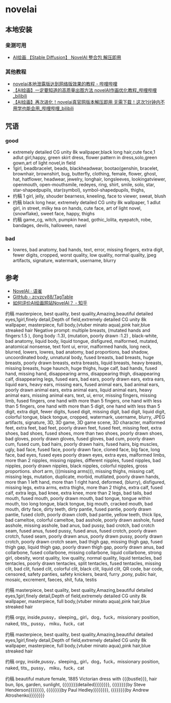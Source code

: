 # novelai

## 本地安装

### 亲测可用

* [AI绘画 【Stable Diffusion】 NovelAI 整合包 解压即用](https://www.bilibili.com/video/BV1aN4y1A7j1)

### 其他教程

* [novelai本地泄露版达到网络版效果的教程 - 哔哩哔哩](https://www.bilibili.com/read/cv18971531?spm_id_from=333.999.list.card_article.click)
* [【AI绘画】一定要知道的高质量出图方法 novelAI作画优化教程_哔哩哔哩_bilibili](https://www.bilibili.com/video/BV1wm4y1A7w9/?spm_id_from=333.880.my_history.page.click&vd_source=ebf06d572d5366b5ef7bc5032fefb08d "【AI绘画】一定要知道的高质量出图方法 novelAI作画优化教程_哔哩哔哩_bilibili")
* [【AI绘画】再次进化！novelai真官网版本解压即用 无需下载！这次1分钟内不用学也能会用_哔哩哔哩_bilibili](https://www.bilibili.com/video/BV1EV4y1L7dX/?spm_id_from=333.880.my_history.page.click&vd_source=ebf06d572d5366b5ef7bc5032fefb08d "【AI绘画】再次进化！novelai真官网版本解压即用 无需下载！这次1分钟内不用学也能会用_哔哩哔哩_bilibili")

## 咒语

### good

* extremely detailed CG unity 8k wallpaper,black long hair,cute face,1 adlut girl,happy, green skirt dress, flower pattern in dress,solo,green gown,art of light novel,in field
* 1girl, beadbracelet, beads, blackheadwear, bootao(genshin, bracelet, brownhair, brownshirt, bug, butterfly, clothing, female, flower, ghost, hat, hatflower, headwear, jewelry, longhair, longsleeves, lookingatviewer, openmouth, open-mouthsmile, redeyes, ring, shirt, smile, solo, star, star-shapedpupils, star(symbol), symbol-shapedpupils, thighs,
* 约稿 1 girl, jelly, shouder bearness, kneeling, face to viewer, sweat, blush
* 约稿 black long hear, extremely detailed CG unity 8k wallpaper, 1 adlut girl, in street, milky tea on hands, cute face, art of light novel, {snowflake}, sweet face, happy, thighs
* 约稿 game_cg, witch, pumpkin head, gothic_lolita, eyepatch, robe, bandages, devils, halloween, navel


### bad

* lowres, bad anatomy, bad hands, text, error, missing fingers, extra digit, fewer digits, cropped, worst quality, low quality, normal quality, jpeg artifacts, signature, watermark, username, blurry

## 参考

* [NovelAI · 语雀](https://www.yuque.com/longyuye/lmgcwy)
* [GitHub - zcyzcy88/TagTable](https://github.com/zcyzcy88/TagTable)
* [如何评价AI绘画网站NovelAI？ - 知乎](https://www.zhihu.com/question/558019952/answer/2710009035?utm_campaign=&utm_medium=social&utm_oi=752833622943219712&utm_psn=1563165958105165824&utm_source=qq)

约稿 masterpiece, best quality, best quality,Amazing,beautiful detailed eyes,1girl,finely detail,Depth of field,extremely detailed CG unity 8k wallpaper, masterpiece, full body,(vtuber minato aqua),pink hair,blue streaked hair
Negative prompt: multiple breasts, (mutated hands and fingers:1.5 ), (long body :1.3), (mutation, poorly drawn :1.2) , black-white, bad anatomy, liquid body, liquid tongue, disfigured, malformed, mutated, anatomical nonsense, text font ui, error, malformed hands, long neck, blurred, lowers, lowres, bad anatomy, bad proportions, bad shadow, uncoordinated body, unnatural body, fused breasts, bad breasts, huge breasts, poorly drawn breasts, extra breasts, liquid breasts, heavy breasts, missing
breasts, huge haunch, huge thighs, huge calf, bad hands, fused hand, missing hand, disappearing arms, disappearing thigh, disappearing calf, disappearing legs, fused ears, bad ears, poorly drawn ears, extra ears, liquid ears, heavy ears, missing ears, fused animal ears, bad animal ears, poorly drawn animal ears, extra animal ears, liquid animal ears, heavy animal ears, missing animal ears, text, ui, error, missing fingers, missing limb, fused fingers, one hand with more than 5 fingers, one hand
with less than 5 fingers, one hand with more than 5 digit, one hand with less than 5 digit, extra digit, fewer digits, fused digit, missing digit, bad digit, liquid digit, colorful tongue, black tongue, cropped, watermark, username, blurry, JPEG artifacts, signature, 3D, 3D game, 3D game scene, 3D character, malformed feet, extra feet, bad feet, poorly drawn feet, fused feet, missing feet, extra shoes, bad shoes, fused shoes, more than two shoes, poorly drawn shoes, bad gloves, poorly drawn
gloves, fused gloves, bad cum, poorly drawn cum, fused cum, bad hairs, poorly drawn hairs, fused hairs, big muscles, ugly, bad face, fused face, poorly drawn face, cloned face, big face, long face, bad eyes, fused eyes poorly drawn eyes, extra eyes, malformed limbs, more than 2 nipples, missing nipples, different nipples, fused nipples, bad nipples, poorly drawn nipples, black nipples, colorful nipples, gross proportions. short arm, (((missing arms))), missing thighs, missing calf, missing legs,
mutation, duplicate, morbid, mutilated, poorly drawn hands, more than 1 left hand, more than 1 right hand, deformed, (blurry), disfigured, missing legs, extra arms, extra thighs, more than 2 thighs, extra calf, fused calf, extra legs, bad knee, extra knee, more than 2 legs, bad tails, bad mouth, fused mouth, poorly drawn mouth, bad tongue, tongue within mouth, too long tongue, black tongue, big mouth, cracked mouth, bad mouth, dirty face, dirty teeth, dirty pantie, fused pantie, poorly drawn
pantie, fused cloth, poorly drawn cloth, bad pantie, yellow teeth, thick lips, bad cameltoe, colorful cameltoe, bad asshole, poorly drawn asshole, fused asshole, missing asshole, bad anus, bad pussy, bad crotch, bad crotch seam, fused anus, fused pussy, fused anus, fused crotch, poorly drawn crotch, fused seam, poorly drawn anus, poorly drawn pussy, poorly drawn crotch, poorly drawn crotch seam, bad thigh gap, missing thigh gap, fused thigh gap, liquid thigh gap, poorly drawn thigh gap, poorly
drawn anus, bad collarbone, fused collarbone, missing collarbone, liquid collarbone, strong girl, obesity, worst quality, low quality, normal quality, liquid tentacles, bad tentacles, poorly drawn tentacles, split tentacles, fused tentacles, missing clit, bad clit, fused clit, colorful clit, black clit, liquid clit, QR code, bar code, censored, safety panties, safety knickers, beard, furry ,pony, pubic hair, mosaic, excrement, faeces, shit, futa, testis

约稿 masterpiece, best quality, best quality,Amazing,beautiful detailed eyes,1girl,finely detail,Depth of field,extremely detailed CG unity 8k wallpaper, masterpiece, full body,(vtuber minato aqua),pink hair,blue streaked hair

约稿 orgy, inside,pussy，sleeping,, girl，dog，fuck，missionary position, naked, tits,, pussy， miku，fuck，cat

约稿 masterpiece, best quality, best quality,Amazing,beautiful detailed eyes,1girl,finely detail,Depth of field,extremely detailed CG unity 8k wallpaper, masterpiece, full body,{vtuber minato aqua},pink hair,blue streaked hair

约稿 orgy, inside,pussy，sleeping,, girl，dog，fuck，missionary position, naked, tits,, pussy， miku，fuck，cat

约稿 beautiful mature female, 1885 Victorian dress with {{{bustle}}}, hair bun, lips, garden, sunlight, {{{{{{{{detailed}}}}}}}}, {{{{{{{{by Steve Henderson}}}}}}}}, {{{{{{{{by Paul Hedley}}}}}}}}, {{{{{{{{by Andrew Atroshenko}}}}}}}}